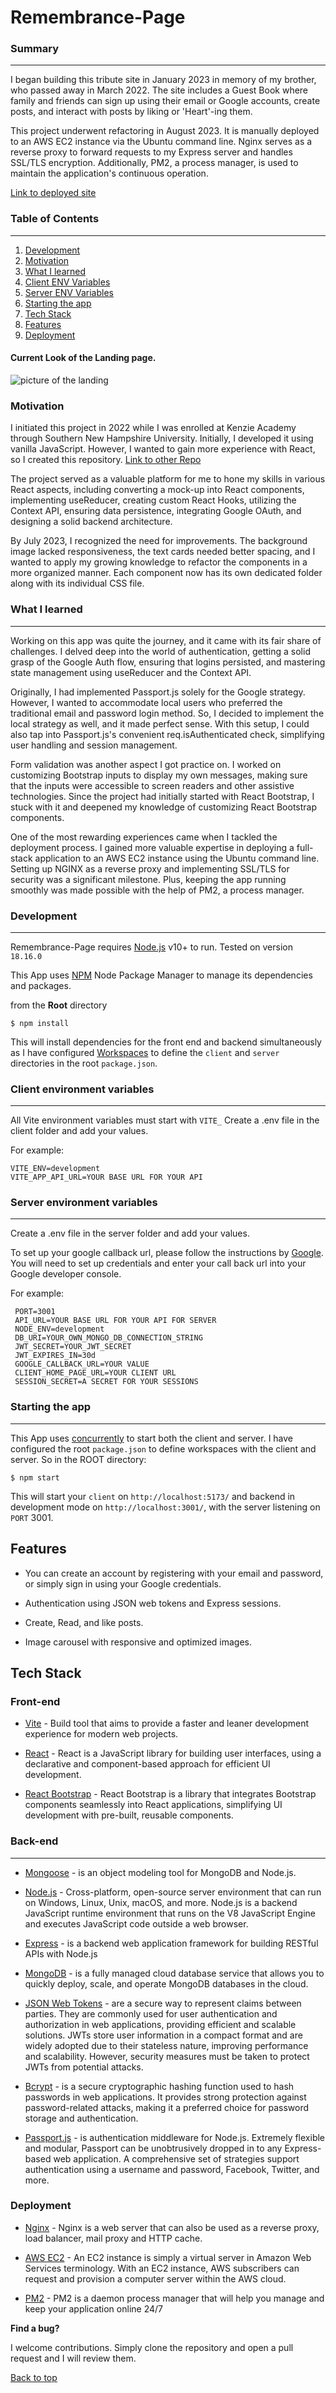 # Remembrance-Page

### Summary

---

I began building this tribute site in January 2023 in memory of my brother, who passed away in March 2022. The site includes a Guest Book where family and friends can sign up using their email or Google accounts, create posts, and interact with posts by liking or 'Heart'-ing them.

This project underwent refactoring in August 2023. It is manually deployed to an AWS EC2 instance via the Ubuntu command line. Nginx serves as a reverse proxy to forward requests to my Express server and handles SSL/TLS encryption. Additionally, PM2, a process manager, is used to maintain the application's continuous operation.

[Link to deployed site]

### Table of Contents

---

1. [Development](#development)
2. [Motivation](#motivation)
3. [What I learned](#what-i-learned)
4. [Client ENV Variables](#client-environment-variables)
5. [Server ENV Variables](#server-environment-variables)
6. [Starting the app](#starting-the-app)
7. [Tech Stack](#tech-stack)
8. [Features](#features)
9. [Deployment](#deployment)

#### Current Look of the Landing page.

![picture of the landing](/current-look.png)

### Motivation

I initiated this project in 2022 while I was enrolled at Kenzie Academy through Southern New Hampshire University. Initially, I developed it using vanilla JavaScript. However, I wanted to gain more experience with React, so I created this repository. [Link to other Repo](https://github.com/Tim-Quattrochi/Jerry-Krikava)

The project served as a valuable platform for me to hone my skills in various React aspects, including converting a mock-up into React components, implementing useReducer, creating custom React Hooks, utilizing the Context API, ensuring data persistence, integrating Google OAuth, and designing a solid backend architecture.

By July 2023, I recognized the need for improvements. The background image lacked responsiveness, the text cards needed better spacing, and I wanted to apply my growing knowledge to refactor the components in a more organized manner. Each component now has its own dedicated folder along with its individual CSS file.

### What I learned

---

Working on this app was quite the journey, and it came with its fair share of challenges. I delved deep into the world of authentication, getting a solid grasp of the Google Auth flow, ensuring that logins persisted, and mastering state management using useReducer and the Context API.

Originally, I had implemented Passport.js solely for the Google strategy. However, I wanted to accommodate local users who preferred the traditional email and password login method. So, I decided to implement the local strategy as well, and it made perfect sense. With this setup, I could also tap into Passport.js's convenient req.isAuthenticated check, simplifying user handling and session management.

Form validation was another aspect I got practice on. I worked on customizing Bootstrap inputs to display my own messages, making sure that the inputs were accessible to screen readers and other assistive technologies. Since the project had initially started with React Bootstrap, I stuck with it and deepened my knowledge of customizing React Bootstrap components.

One of the most rewarding experiences came when I tackled the deployment process. I gained more valuable expertise in deploying a full-stack application to an AWS EC2 instance using the Ubuntu command line. Setting up NGINX as a reverse proxy and implementing SSL/TLS for security was a significant milestone. Plus, keeping the app running smoothly was made possible with the help of PM2, a process manager.

### Development

---

Remembrance-Page requires [Node.js](https://nodejs.org/) v10+ to run. Tested on version `18.16.0`

This App uses [NPM](https://www.npmjs.com/) Node Package Manager to manage its dependencies and packages.

from the **Root** directory

```
$ npm install
```

This will install dependencies for the front end and backend simultaneously as I have configured [Workspaces] to define the `client` and `server` directories in the root `package.json`.

### Client environment variables

---

All Vite environment variables must start with `VITE_` Create a .env file in the client folder and add your values.

For example:

```
VITE_ENV=development
VITE_APP_API_URL=YOUR BASE URL FOR YOUR API
```

### Server environment variables

---

Create a .env file in the server folder and add your values.

To set up your google callback url, please follow the instructions by [Google]. You will need to set up credentials and enter your call back url into your Google developer console.

For example:

```
 PORT=3001
 API_URL=YOUR BASE URL FOR YOUR API FOR SERVER
 NODE_ENV=development
 DB_URI=YOUR_OWN_MONGO_DB_CONNECTION_STRING
 JWT_SECRET=YOUR_JWT_SECRET
 JWT_EXPIRES_IN=30d
 GOOGLE_CALLBACK_URL=YOUR VALUE
 CLIENT_HOME_PAGE_URL=YOUR CLIENT URL
 SESSION_SECRET=A SECRET FOR YOUR SESSIONS
```

### Starting the app

---

This App uses [concurrently] to start both the client and server. I have configured the root `package.json` to define workspaces with the client and server. So in the ROOT directory:

```
$ npm start
```

This will start your `client` on `http://localhost:5173/` and backend in development mode on `http://localhost:3001/`, with the server listening on `PORT` 3001.

## Features

- You can create an account by registering with your email and password, or simply sign in using your Google credentials.

- Authentication using JSON web tokens and Express sessions.
- Create, Read, and like posts.
- Image carousel with responsive and optimized images.

## Tech Stack

### **Front-end**

- [Vite] - Build tool that aims to provide a faster and leaner development experience for modern web projects.

- [React] - React is a JavaScript library for building user interfaces, using a declarative and component-based approach for efficient UI development.

- [React Bootstrap] - React Bootstrap is a library that integrates Bootstrap components seamlessly into React applications, simplifying UI development with pre-built, reusable components.

### **Back-end**

---

- [Mongoose] - is an object modeling tool for MongoDB and Node.js.

- [Node.js] - Cross-platform, open-source server environment that can run on Windows, Linux, Unix, macOS, and more. Node.js is a backend JavaScript runtime environment that runs on the V8 JavaScript Engine and executes JavaScript code outside a web browser.

- [Express] - is a backend web application framework for building RESTful APIs with Node.js

- [MongoDB] - is a fully managed cloud database service that allows you to quickly deploy, scale, and operate MongoDB databases in the cloud.

- [JSON Web Tokens] - are a secure way to represent claims between parties. They are commonly used for user authentication and authorization in web applications, providing efficient and scalable solutions. JWTs store user information in a compact format and are widely adopted due to their stateless nature, improving performance and scalability. However, security measures must be taken to protect JWTs from potential attacks.

- [Bcrypt] - is a secure cryptographic hashing function used to hash passwords in web applications. It provides strong protection against password-related attacks, making it a preferred choice for password storage and authentication.

- [Passport.js] - is authentication middleware for Node.js. Extremely flexible and modular, Passport can be unobtrusively dropped in to any Express-based web application. A comprehensive set of strategies support authentication using a username and password, Facebook, Twitter, and more.

### Deployment

- [Nginx] - Nginx is a web server that can also be used as a reverse proxy, load balancer, mail proxy and HTTP cache.

- [AWS EC2] - An EC2 instance is simply a virtual server in Amazon Web Services terminology. With an EC2 instance, AWS subscribers can request and provision a computer server within the AWS cloud.

- [PM2] - PM2 is a daemon process manager that will help you manage and keep your application online 24/7

**Find a bug?**

I welcome contributions. Simply clone the repository and open a pull request and I will review them.

[Back to top](#remembrance-page)

[Passport.js]: https://www.passportjs.org/
[Bcrypt]: https://www.npmjs.com/package/bcrypt
[nginx]: https://www.nginx.com/
[pm2]: https://pm2.keymetrics.io/
[aws ec2]: https://aws.amazon.com/pm/ec2/?trk=9cd376cd-1c18-46f2-9f75-0e1cdbca94c5&sc_channel=ps&ef_id=CjwKCAjw8-OhBhB5EiwADyoY1QxxcGo4K0YGQjyUr9xX0Ttc1fkrW-xpgjPRjxiHxBuAfvsvbWKh0xoCjfIQAvD_BwE:G:s&s_kwcid=AL!4422!3!651751059309!e!!g!!aws%20ec2!19852662176!145019189697
[Vite]: https://vitejs.dev/
[mongoose]: https://mongoosejs.com/
[mongodb]: https://www.mongodb.com/atlas/database
[React Bootstrap]: https://react-bootstrap.netlify.app/
[node.js]: http://nodejs.org
[JSON Web Tokens]: https://jwt.io/
[express]: http://expressjs.com
[react]: https://react.dev/
[concurrently]: https://www.npmjs.com/package/concurrently
[http://54.90.137.205/]: http://54.90.137.205/
[Workspaces]: https://docs.npmjs.com/cli/v8/using-npm/workspaces
[Link to deployed site]: https://jerrykrikava.com
[Google]: https://developers.google.com/identity/sign-in/web/sign-in

